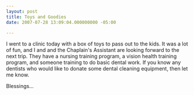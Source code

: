 ```yaml
---
layout: post
title: Toys and Goodies
date: 2007-07-28 13:09:04.000000000 -05:00

---
```

<p>I went to a clinic today with a box of toys to pass out to the kids. It was a lot of fun, and I and and the Chaplain's Assistant are looking forward to the next trip. They have a nursing training program, a vision health training program, and someone training to do basic dental work. If you know any dentists who would like to donate some dental cleaning equipment, then let me know.</p>
<p>Blessings...</p>
